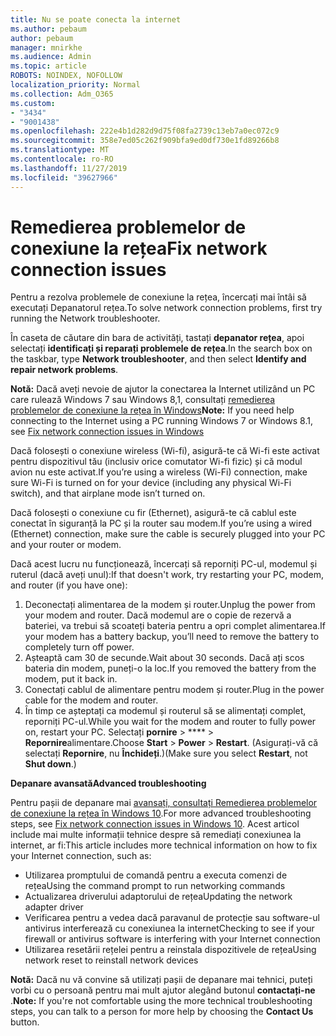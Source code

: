 ```yaml
---
title: Nu se poate conecta la internet
ms.author: pebaum
author: pebaum
manager: mnirkhe
ms.audience: Admin
ms.topic: article
ROBOTS: NOINDEX, NOFOLLOW
localization_priority: Normal
ms.collection: Adm_O365
ms.custom:
- "3434"
- "9001438"
ms.openlocfilehash: 222e4b1d282d9d75f08fa2739c13eb7a0ec072c9
ms.sourcegitcommit: 358e7ed05c262f909bfa9ed0df730e1fd89266b8
ms.translationtype: MT
ms.contentlocale: ro-RO
ms.lasthandoff: 11/27/2019
ms.locfileid: "39627966"
---
```

# <a name="fix-network-connection-issues"></a><span data-ttu-id="757ae-102">Remedierea problemelor de conexiune la rețea</span><span class="sxs-lookup"><span data-stu-id="757ae-102">Fix network connection issues</span></span>

<span data-ttu-id="757ae-103">Pentru a rezolva problemele de conexiune la rețea, încercați mai întâi să executați Depanatorul rețea.</span><span class="sxs-lookup"><span data-stu-id="757ae-103">To solve network connection problems, first try running the Network troubleshooter.</span></span> 

<span data-ttu-id="757ae-104">În caseta de căutare din bara de activități, tastați **depanator rețea**, apoi selectați **identificați și reparați problemele de rețea**.</span><span class="sxs-lookup"><span data-stu-id="757ae-104">In the search box on the taskbar, type **Network troubleshooter**, and then select **Identify and repair network problems**.</span></span>

<span data-ttu-id="757ae-105">**Notă:** Dacă aveți nevoie de ajutor la conectarea la Internet utilizând un PC care rulează Windows 7 sau Windows 8,1, consultați [remedierea problemelor de conexiune la rețea în Windows](https://support.microsoft.com/help/15287)</span><span class="sxs-lookup"><span data-stu-id="757ae-105">**Note:** If you need help connecting to the Internet using a PC running Windows 7 or Windows 8.1, see [Fix network connection issues in Windows](https://support.microsoft.com/help/15287)</span></span> 

<span data-ttu-id="757ae-106">Dacă folosești o conexiune wireless (Wi-fi), asigură-te că Wi-fi este activat pentru dispozitivul tău (inclusiv orice comutator Wi-fi fizic) și că modul avion nu este activat.</span><span class="sxs-lookup"><span data-stu-id="757ae-106">If you’re using a wireless (Wi-Fi) connection, make sure Wi-Fi is turned on for your device (including any physical Wi-Fi switch), and that airplane mode isn’t turned on.</span></span>

<span data-ttu-id="757ae-107">Dacă folosești o conexiune cu fir (Ethernet), asigură-te că cablul este conectat în siguranță la PC și la router sau modem.</span><span class="sxs-lookup"><span data-stu-id="757ae-107">If you’re using a wired (Ethernet) connection, make sure the cable is securely plugged into your PC and your router or modem.</span></span>

<span data-ttu-id="757ae-108">Dacă acest lucru nu funcționează, încercați să reporniți PC-ul, modemul și ruterul (dacă aveți unul):</span><span class="sxs-lookup"><span data-stu-id="757ae-108">If that doesn't work, try restarting your PC, modem, and router (if you have one):</span></span>

1. <span data-ttu-id="757ae-109">Deconectați alimentarea de la modem și router.</span><span class="sxs-lookup"><span data-stu-id="757ae-109">Unplug the power from your modem and router.</span></span> <span data-ttu-id="757ae-110">Dacă modemul are o copie de rezervă a bateriei, va trebui să scoateți bateria pentru a opri complet alimentarea.</span><span class="sxs-lookup"><span data-stu-id="757ae-110">If your modem has a battery backup, you’ll need to remove the battery to completely turn off power.</span></span>
2. <span data-ttu-id="757ae-111">Așteaptă cam 30 de secunde.</span><span class="sxs-lookup"><span data-stu-id="757ae-111">Wait about 30 seconds.</span></span> <span data-ttu-id="757ae-112">Dacă ați scos bateria din modem, puneți-o la loc.</span><span class="sxs-lookup"><span data-stu-id="757ae-112">If you removed the battery from the modem, put it back in.</span></span>
3. <span data-ttu-id="757ae-113">Conectați cablul de alimentare pentru modem și router.</span><span class="sxs-lookup"><span data-stu-id="757ae-113">Plug in the power cable for the modem and router.</span></span>
4. <span data-ttu-id="757ae-114">În timp ce așteptați ca modemul și routerul să se alimentați complet, reporniți PC-ul.</span><span class="sxs-lookup"><span data-stu-id="757ae-114">While you wait for the modem and router to fully power on, restart your PC.</span></span> <span data-ttu-id="757ae-115">Selectați **pornire** > \*\*\*\* > **Repornire**alimentare.</span><span class="sxs-lookup"><span data-stu-id="757ae-115">Choose **Start** > **Power** > **Restart**.</span></span> <span data-ttu-id="757ae-116">(Asigurați-vă că selectați **Repornire**, nu **Închideți**.)</span><span class="sxs-lookup"><span data-stu-id="757ae-116">(Make sure you select **Restart**, not **Shut down**.)</span></span>

<span data-ttu-id="757ae-117">**Depanare avansată**</span><span class="sxs-lookup"><span data-stu-id="757ae-117">**Advanced troubleshooting**</span></span>

<span data-ttu-id="757ae-118">Pentru pașii de depanare mai [avansați, consultați Remedierea problemelor de conexiune la rețea în Windows 10](https://support.microsoft.com/help/10741?ocid=SMC10741%2F).</span><span class="sxs-lookup"><span data-stu-id="757ae-118">For more advanced troubleshooting steps, see [Fix network connection issues in Windows 10](https://support.microsoft.com/help/10741?ocid=SMC10741%2F).</span></span> <span data-ttu-id="757ae-119">Acest articol include mai multe informații tehnice despre să remediați conexiunea la internet, ar fi:</span><span class="sxs-lookup"><span data-stu-id="757ae-119">This article includes more technical information on how to fix your Internet connection, such as:</span></span>

- <span data-ttu-id="757ae-120">Utilizarea promptului de comandă pentru a executa comenzi de rețea</span><span class="sxs-lookup"><span data-stu-id="757ae-120">Using the command prompt to run networking commands</span></span>
- <span data-ttu-id="757ae-121">Actualizarea driverului adaptorului de rețea</span><span class="sxs-lookup"><span data-stu-id="757ae-121">Updating the network adapter driver</span></span>
- <span data-ttu-id="757ae-122">Verificarea pentru a vedea dacă paravanul de protecție sau software-ul antivirus interferează cu conexiunea la internet</span><span class="sxs-lookup"><span data-stu-id="757ae-122">Checking to see if your firewall or antivirus software is interfering with your Internet connection</span></span>
- <span data-ttu-id="757ae-123">Utilizarea resetării rețelei pentru a reinstala dispozitivele de rețea</span><span class="sxs-lookup"><span data-stu-id="757ae-123">Using network reset to reinstall network devices</span></span>

<span data-ttu-id="757ae-124">**Notă:** Dacă nu vă convine să utilizați pașii de depanare mai tehnici, puteți vorbi cu o persoană pentru mai mult ajutor alegând butonul **contactați-ne** .</span><span class="sxs-lookup"><span data-stu-id="757ae-124">**Note:** If you're not comfortable using the more technical troubleshooting steps, you can talk to a person for more help by choosing the **Contact Us** button.</span></span>